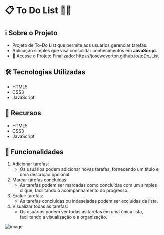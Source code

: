 # 📋 To Do List 👨‍💻

<h2>ℹ️ Sobre o Projeto</h2>

<ul>
  <li>Projeto de To-Do List que permite aos usuários gerenciar tarefas.</li>
  <li>Aplicação simples que visa consolidar conhecimentos em <b>JavaScript.</b></li>
  <li>🔗 Acesse o Projeto Finalizado: https://joseweverton.github.io/toDo_List</li>
</ul>

<h2>🛠️ Tecnologias Utilizadas</h2>

<ul>
  <li>HTML5</li>
  <li>CSS3</b></li>
  <li>JavaScript</li>
</ul>

<h2>🌟 Recursos</h2>

<ul>
  <li>HTML5</li>
  <li>CSS3</b></li>
  <li>JavaScript</li>
</ul>

<h2>🚀 Funcionalidades</h2>

<ol>
  <li>Adicionar tarefas: <ul><li>Os usuários podem adicionar novas tarefas, fornecendo um título e uma descrição opcional.</li></ul></li>
  <li>Marcar tarefas concluídas: <ul><li>As tarefas podem ser marcadas como concluídas com um simples clique, facilitando o acompanhamento do progresso.
</li></ul></li>
  <li>Excluir tarefas: <ul><li>As tarefas concluídas ou indesejadas podem ser excluídas da lista.</li></ul></li>
  <li>Visualizar todas as tarefas: <ul><li>Os usuários podem ver todas as tarefas em uma única lista, facilitando a visualização e a organização.</li></ul></li>
</ol>

![image](https://github.com/joseweverton/toDo_List/assets/125286733/7aeb43f5-0372-4628-9ce1-735c42877aee)





